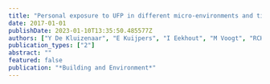 ```yaml
---
title: "Personal exposure to UFP in different micro-environments and time of day"
date: 2017-01-01
publishDate: 2023-01-10T13:35:50.485577Z
authors: ["Y De Kluizenaar", "E Kuijpers", "I Eekhout", "M Voogt", "RCH Vermeulen", "G Hoek", "RP Sterkenburg", "FH Pierik", "JH Duyzer", "EW Meijer", " others"]
publication_types: ["2"]
abstract: ""
featured: false
publication: "*Building and Environment*"
---
```


